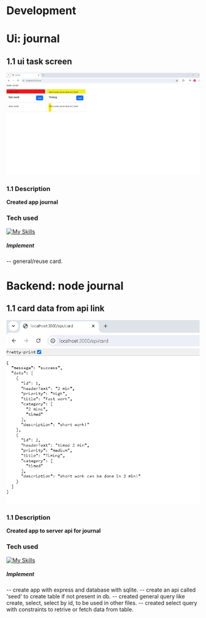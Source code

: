 # Development 

# Ui: journal

## 1.1 ui task screen

![previews](./previews/ui_task_screen.png)

### 1.1 Description

**Created app journal**

### Tech used

[![My Skills](https://skillicons.dev/icons?i=ts,html,scss,express,angular&theme=light)](https://skillicons.dev)

##### Implement

-- general/reuse card.

# Backend: node journal

## 1.1 card data from api link

![previews](./previews/node_card_api.png)

### 1.1 Description

**Created app to server api for journal**

### Tech used

[![My Skills](https://skillicons.dev/icons?i=express,nodejs,js,sqlite,sqlite3&theme=light)](https://skillicons.dev)

##### Implement

-- create app with express and database with sqlite.
-- create an api called 'seed' to create table if not present in db.
-- created general query like create, select, select by id, to be used in other files.
-- created select query with constraints to retrive or fetch data from table.